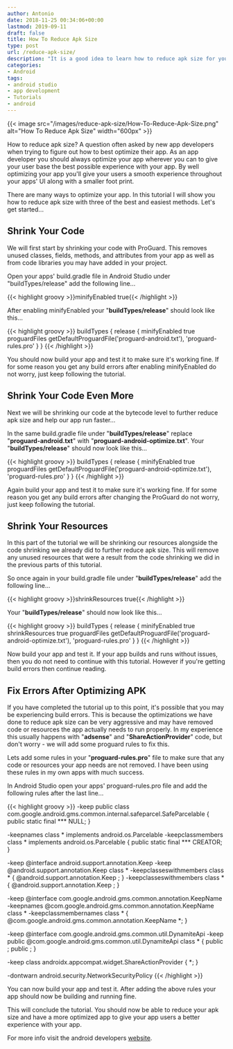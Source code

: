 ```yaml
---
author: Antonio
date: 2018-11-25 00:34:06+00:00
lastmod: 2019-09-11
draft: false
title: How To Reduce Apk Size
type: post
url: /reduce-apk-size/
description: "It is a good idea to learn how to reduce apk size for your Android apps. We will go over a few simple methods you can apply to reduce the size of your apk."
categories:
- Android
tags:
- android studio
- app development
- Tutorials
- android
---
```


{{< image src="/images/reduce-apk-size/How-To-Reduce-Apk-Size.png" alt="How To Reduce Apk Size" width="600px" >}}

How to reduce apk size? A question often asked by new app developers when trying to figure out how to best optimize their app. As an app developer you should always optimize your app wherever you can to give your user base the best possible experience with your app. By well optimizing your app you'll give your users a smooth experience throughout your apps' UI along with a smaller foot print.

<!--more-->

There are many ways to optimize your app. In this tutorial I will show you how to reduce apk size with three of the best and easiest methods. Let's get started...

## **Shrink Your Code**

We will first start by shrinking your code with ProGuard. This removes unused classes, fields, methods, and attributes from your app as well as from code libraries you may have added in your project.

Open your apps' build.gradle file in Android Studio under "buildTypes/release" add the following line...

{{< highlight groovy >}}minifyEnabled true{{< /highlight >}}

<!--adsense-->

After enabling minifyEnabled your "**buildTypes/release**" should look like this...

{{< highlight groovy >}}
buildTypes {
  release {
    minifyEnabled true
    proguardFiles getDefaultProguardFile('proguard-android.txt'), 'proguard-rules.pro'
  }
}
{{< /highlight >}}

You should now build your app and test it to make sure it's working fine. If for some reason you get any build errors after enabling minifyEnabled do not worry, just keep following the tutorial.

## **Shrink Your Code Even More**

Next we will be shrinking our code at the bytecode level to further reduce apk size and help our app run faster...

In the same build.gradle file under "**buildTypes/release**" replace "**proguard-android.txt**" with "**proguard-android-optimize.txt**". Your "**buildTypes/release**" should now look like this...

{{< highlight groovy >}}
buildTypes {
  release {
    minifyEnabled true
    proguardFiles getDefaultProguardFile('proguard-android-optimize.txt'), 'proguard-rules.pro'
  }
}
{{< /highlight >}}

Again build your app and test it to make sure it's working fine. If for some reason you get any build errors after changing the ProGuard do not worry, just keep following the tutorial.

## **Shrink Your Resources**

In this part of the tutorial we will be shrinking our resources alongside the code shrinking we already did to further reduce apk size. This will remove any unused resources that were a result from the code shrinking we did in the previous parts of this tutorial.

So once again in your build.gradle file under "**buildTypes/release**" add the following line...

{{< highlight groovy >}}shrinkResources true{{< /highlight >}}

Your "**buildTypes/release**" should now look like this...

{{< highlight groovy >}}
buildTypes {
  release {
    minifyEnabled true
    shrinkResources true
    proguardFiles getDefaultProguardFile('proguard-android-optimize.txt'), 'proguard-rules.pro'
  }
}
{{< /highlight >}}

Now build your app and test it. If your app builds and runs without issues, then you do not need to continue with this tutorial. However if you're getting build errors then continue reading.

## **Fix Errors After Optimizing APK**

<!--adsense-->

If you have completed the tutorial up to this point, it's possible that you may be experiencing build errors. This is because the optimizations we have done to reduce apk size can be very aggressive and may have removed code or resources the app actually needs to run properly. In my experience this usually happens with "**adsense**" and "**ShareActionProvider**" code, but don't worry - we will add some proguard rules to fix this.

Lets add some rules in your "**proguard-rules.pro**" file to make sure that any code or resources your app needs are not removed. I have been using these rules in my own apps with much success.

In Android Studio open your apps' proguard-rules.pro file and add the following rules after the last line...

{{< highlight groovy >}}
-keep public class com.google.android.gms.common.internal.safeparcel.SafeParcelable {
  public static final *** NULL;
}

-keepnames class * implements android.os.Parcelable
-keepclassmembers class * implements android.os.Parcelable {
  public static final *** CREATOR;
}

-keep @interface android.support.annotation.Keep
-keep @android.support.annotation.Keep class *
-keepclasseswithmembers class * {
  @android.support.annotation.Keep <fields>;
}
-keepclasseswithmembers class * {
  @android.support.annotation.Keep <methods>;
}

-keep @interface com.google.android.gms.common.annotation.KeepName
-keepnames @com.google.android.gms.common.annotation.KeepName class *
-keepclassmembernames class * {
  @com.google.android.gms.common.annotation.KeepName *;
}

-keep @interface com.google.android.gms.common.util.DynamiteApi
-keep public @com.google.android.gms.common.util.DynamiteApi class * {
  public <fields>;
  public <methods>;
}

-keep class androidx.appcompat.widget.ShareActionProvider { *; }

-dontwarn android.security.NetworkSecurityPolicy
{{< /highlight >}}

You can now build your app and test it. After adding the above rules your app should now be building and running fine.

This will conclude the tutorial. You should now be able to reduce your apk size and have a more optimized app to give your app users a better experience with your app.

For more info visit the android developers <a href="https://developer.android.com/studio/build/shrink-code" target="_blank">website</a>.
